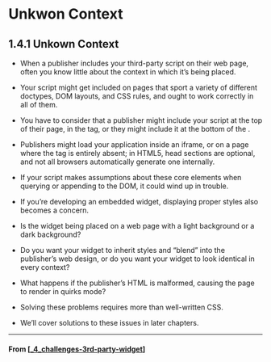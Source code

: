 # Unkwon Context

## 1.4.1 Unkown Context

- When a publisher includes your third-party script on their web page, often you know little about the context in which it’s being placed.
- Your script might get included on pages that sport a variety of different doctypes, DOM layouts, and CSS rules, and ought
  to work correctly in all of them.
- You have to consider that a publisher might include your script at the top of their page, in the <head> tag, or they might include it at the bottom of the <body>.
- Publishers might load your application inside an iframe, or on a page where the <head> tag is entirely absent; in HTML5, head sections are optional, and not all browsers automatically generate one internally.
- If your script makes assumptions about these core elements when querying or appending to the DOM, it could wind up in trouble.
- If you’re developing an embedded widget, displaying proper styles also becomes a concern.
- Is the widget being placed on a web page with a light background or a dark background?
- Do you want your widget to inherit styles and “blend” into the publisher’s web design, or do you want your widget to look identical in every context?

- What happens if the publisher’s HTML is malformed, causing the page to render in quirks mode?
- Solving these problems requires more than well-written CSS.
- We’ll cover solutions to these issues in later chapters.

---

#### From [[_4_challenges-3rd-party-widget]]

[//begin]: # "Autogenerated link references for markdown compatibility"
[_4_challenges-3rd-party-widget]: _4_challenges-3rd-party-widget "Challenges"
[//end]: # "Autogenerated link references"
